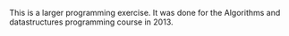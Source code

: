 This is a larger programming exercise. It was done for the Algorithms and datastructures programming course in 2013.
